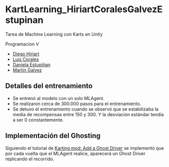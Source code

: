 # KartLearning_HiriartCoralesGalvezEstupinan

Tarea de Machine Learning con Karts en Unity

Programacion V
- [Diego Hiriart](https://github.com/Diego-Hiriart)
- [Luis Corales](https://github.com/LuisCorales)
- [Daniela Estupiñan](https://github.com/Daniela-Estupinan)
- [Martin Galvez](https://github.com/MGA1398)

## Detalles del entrenamiento
- Se entrenó al modelo con un solo MLAgent.
- Se realizaron cerca de 300.000 pasos para el entrenamiento.
- Se detuvo el entrenamiento cuando se observó que se estabilizaba la media de recompensas entre 150 y 300. Y la desviación estándar tendía a ser 0 constantemente.

## Implementación del Ghosting
Siguiendo el tutorial de [Karting mod: Add a Ghost Driver](https://learn.unity.com/tutorial/karting-mod-add-a-ghost-driver?uv=2019.3&projectId=5c82b27cedbc2a0e8db0c728#5ea7e9fdedbc2a00206dcaad) se implementó que por cada vuelta que el MLAgent realice, aparecerá un Ghost Driver replicando el recorrido.

